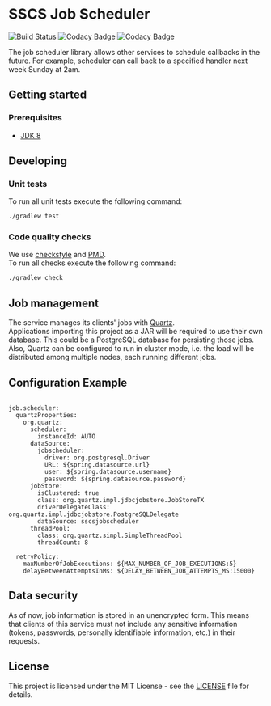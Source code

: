 # SSCS Job Scheduler
[![Build Status](https://travis-ci.org/hmcts/sscs-job-scheduler.svg?branch=master)](https://travis-ci.org/hmcts/sscs-job-scheduler)
[![Codacy Badge](https://api.codacy.com/project/badge/Grade/db1d536343474c40967ab9b236044e1d)](https://www.codacy.com/app/HMCTS/sscs-job-scheduler)
[![Codacy Badge](https://api.codacy.com/project/badge/Coverage/db1d536343474c40967ab9b236044e1d)](https://www.codacy.com/app/HMCTS/sscs-job-scheduler)

The job scheduler library allows other services to schedule callbacks in the future. For example, scheduler
can call back to a specified handler next week Sunday at 2am.

## Getting started

### Prerequisites
- [JDK 8](https://java.com)

## Developing

### Unit tests
To run all unit tests execute the following command:
```bash
./gradlew test
```

### Code quality checks
We use [checkstyle](http://checkstyle.sourceforge.net/) and [PMD](https://pmd.github.io/).  
To run all checks execute the following command:
```bash
./gradlew check
```

## Job management

The service manages its clients' jobs with [Quartz](http://www.quartz-scheduler.org/).  
Applications importing this project as a JAR will be required to use their own database. 
This could be a PostgreSQL database for persisting those jobs. Also, Quartz can be configured
to run in cluster mode, i.e. the load will be distributed among multiple nodes, each
running different jobs.

## Configuration Example

```

job.scheduler:
  quartzProperties:
    org.quartz:
      scheduler:
        instanceId: AUTO
      dataSource:
        jobscheduler:
          driver: org.postgresql.Driver
          URL: ${spring.datasource.url}
          user: ${spring.datasource.username}
          password: ${spring.datasource.password}
      jobStore:
        isClustered: true
        class: org.quartz.impl.jdbcjobstore.JobStoreTX
        driverDelegateClass: org.quartz.impl.jdbcjobstore.PostgreSQLDelegate
        dataSource: sscsjobscheduler
      threadPool:
        class: org.quartz.simpl.SimpleThreadPool
        threadCount: 8

  retryPolicy:
    maxNumberOfJobExecutions: ${MAX_NUMBER_OF_JOB_EXECUTIONS:5}
    delayBetweenAttemptsInMs: ${DELAY_BETWEEN_JOB_ATTEMPTS_MS:15000}

```

## Data security

As of now, job information is stored in an unencrypted form. This means that clients
of this service must not include any sensitive information (tokens, passwords, personally
identifiable information, etc.) in their requests.

## License
This project is licensed under the MIT License - see the [LICENSE](LICENSE) file for details.
